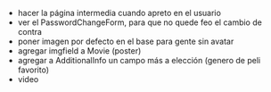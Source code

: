 - hacer la página intermedia cuando apreto en el usuario
- ver el PasswordChangeForm, para que no quede feo el cambio de contra
- poner imagen por defecto en el base para gente sin avatar
- agregar imgfield a Movie (poster)
- agregar a AdditionalInfo un campo más a elección (genero de peli favorito)
- video